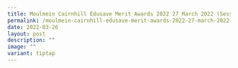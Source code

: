 ```yaml
---
title: Moulmein Cairnhill Edusave Merit Awards 2022 27 March 2022 (Session 4)
permalink: /moulmein-cairnhill-edusave-merit-awards-2022-27-march-2022-session-4/
date: 2022-03-26
layout: post
description: ""
image: ""
variant: tiptap
---
```


